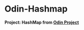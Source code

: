 # Odin-Hashmap

**Project: HashMap from [Odin Project](https://www.theodinproject.com/lessons/javascript-hashmap)**
